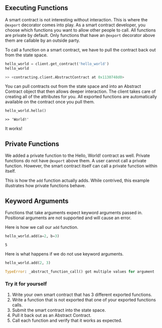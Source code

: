 ## Executing Functions

A smart contract is not interesting without interaction. This is where the `@export` decorator comes into play. As a smart contract developer, you choose which functions you want to allow other people to call. All functions are private by default. Only functions that have an `@export` decorator above them are callable by an outside party.

To call a function on a smart contract, we have to pull the contract back out from the state space.
```python
hello_world = client.get_contract('hello_world')
hello_world
```
```python
>> <contracting.client.AbstractContract at 0x1130748d0>
```

You can pull contracts out from the state space and into an Abstract Contract object that then allows deeper interaction. The client takes care of creating all of the attributes for you. All exported functions are automatically available on the contract once you pull them.

```python
hello_world.hello()
```
```
>> 'World!'
```

It works!

## Private Functions

We added a private function to the Hello, World! contract as well. Private functions do not have `@export` above them. A user cannot call a private function. However, the smart contract itself can call a private function within itself.

This is how the `add` function actually adds. While contrived, this example illustrates how private functions behave.

## Keyword Arguments

Functions that take arguments expect keyword arguments passed in. Positional arguments are not supported and will cause an error.

Here is how we call our `add` function.

```python
hello_world.add(a=2, b=3)
```
```
5
```

Here is what happens if we do not use keyword arguments.

```python
hello_world.add(2, 3)
```
```python
TypeError: _abstract_function_call() got multiple values for argument 'signer'
```

### Try it for yourself

1. Write your own smart contract that has 3 different exported functions.
2. Write a function that is not exported that one of your exported functions calls. 
3. Submit the smart contract into the state space.
4. Pull it back out as an Abstract Contract.
5. Call each function and verify that it works as expected.
